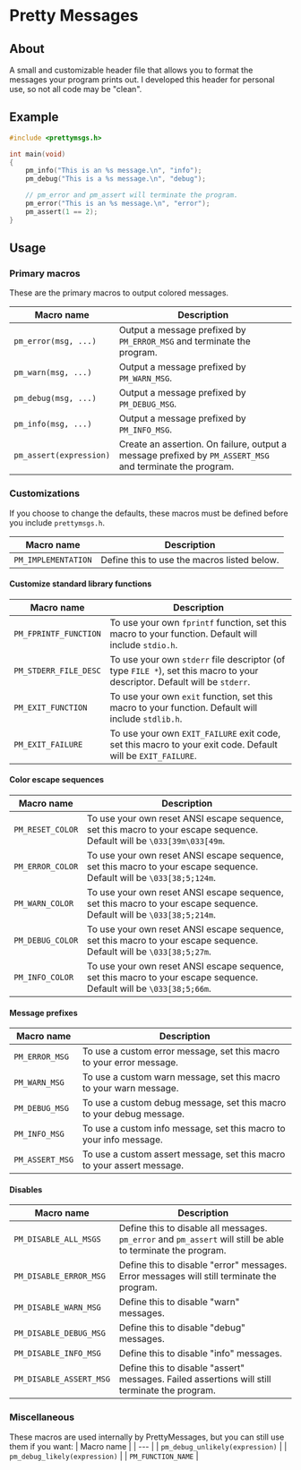 # Pretty Messages

## About
A small and customizable header file that allows you to format the messages your program prints out. I developed this header for personal use, so not all code may be "clean".

## Example
```c
#include <prettymsgs.h>

int main(void)
{
    pm_info("This is an %s message.\n", "info");
    pm_debug("This is a %s message.\n", "debug");

    // pm_error and pm_assert will terminate the program.
    pm_error("This is an %s message.\n", "error");
    pm_assert(1 == 2);
}
```

## Usage

### Primary macros
These are the primary macros to output colored messages.

| Macro name | Description |
| --- | --- |
| `pm_error(msg, ...)` | Output a message prefixed by `PM_ERROR_MSG` and terminate the program. |
| `pm_warn(msg, ...)` | Output a message prefixed by `PM_WARN_MSG`. |
| `pm_debug(msg, ...)` | Output a message prefixed by `PM_DEBUG_MSG`. |
| `pm_info(msg, ...)` | Output a message prefixed by `PM_INFO_MSG`. |
| `pm_assert(expression)` | Create an assertion. On failure, output a message prefixed by `PM_ASSERT_MSG` and terminate the program. |

### Customizations
If you choose to change the defaults, these macros must be defined before you include `prettymsgs.h`.

| Macro name | Description |
| --- | --- |
| `PM_IMPLEMENTATION` | Define this to use the macros listed below. |

#### Customize standard library functions
| Macro name | Description |
| --- | --- |
| `PM_FPRINTF_FUNCTION` | To use your own `fprintf` function, set this macro to your function. Default will include `stdio.h`. |
| `PM_STDERR_FILE_DESC` | To use your own `stderr` file descriptor (of type `FILE *`), set this macro to your descriptor. Default will be `stderr`. |
| `PM_EXIT_FUNCTION` | To use your own `exit` function, set this macro to your function. Default will include `stdlib.h`. |
| `PM_EXIT_FAILURE` | To use your own `EXIT_FAILURE` exit code, set this macro to your exit code. Default will be `EXIT_FAILURE`. |

#### Color escape sequences
| Macro name | Description |
| --- | --- |
| `PM_RESET_COLOR` | To use your own reset ANSI escape sequence, set this macro to your escape sequence. Default will be `\033[39m\033[49m`. |
| `PM_ERROR_COLOR` | To use your own reset ANSI escape sequence, set this macro to your escape sequence. Default will be `\033[38;5;124m`. |
| `PM_WARN_COLOR` | To use your own reset ANSI escape sequence, set this macro to your escape sequence. Default will be `\033[38;5;214m`. |
| `PM_DEBUG_COLOR` | To use your own reset ANSI escape sequence, set this macro to your escape sequence. Default will be `\033[38;5;27m`. |
| `PM_INFO_COLOR` | To use your own reset ANSI escape sequence, set this macro to your escape sequence. Default will be `\033[38;5;66m`. |

#### Message prefixes
| Macro name | Description |
| --- | --- |
| `PM_ERROR_MSG` | To use a custom error message, set this macro to your error message. |
| `PM_WARN_MSG` | To use a custom warn message, set this macro to your warn message. |
| `PM_DEBUG_MSG` | To use a custom debug message, set this macro to your debug message. |
| `PM_INFO_MSG` | To use a custom info message, set this macro to your info message. |
| `PM_ASSERT_MSG` | To use a custom assert message, set this macro to your assert message. |

#### Disables
| Macro name | Description |
| --- | --- |
| `PM_DISABLE_ALL_MSGS` | Define this to disable all messages. `pm_error` and `pm_assert` will still be able to terminate the program. |
| `PM_DISABLE_ERROR_MSG` | Define this to disable "error" messages. Error messages will still terminate the program. |
| `PM_DISABLE_WARN_MSG` | Define this to disable "warn" messages. |
| `PM_DISABLE_DEBUG_MSG` | Define this to disable "debug" messages. |
| `PM_DISABLE_INFO_MSG` | Define this to disable "info" messages. |
| `PM_DISABLE_ASSERT_MSG` | Define this to disable "assert" messages. Failed assertions will still terminate the program. |

### Miscellaneous
These macros are used internally by PrettyMessages, but you can still use them if you want:
| Macro name |
| --- |
| `pm_debug_unlikely(expression)` |
| `pm_debug_likely(expression)` |
| `PM_FUNCTION_NAME` |
